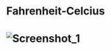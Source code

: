 # Fahrenheit-Celcius

# ![Screenshot_1](https://user-images.githubusercontent.com/53290728/68901233-978e1e00-0746-11ea-8565-07314dbbf366.png)
